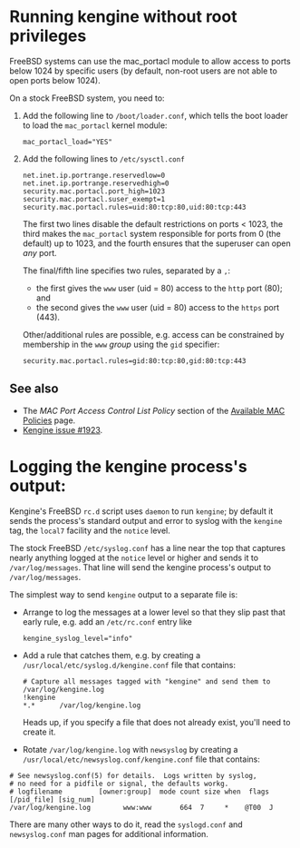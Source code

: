 # Running kengine without root privileges

FreeBSD systems can use the mac_portacl module to allow access to
ports below 1024 by specific users (by default, non-root users are not
able to open ports below 1024).

On a stock FreeBSD system, you need to:

1. Add the following line to `/boot/loader.conf`, which tells the boot
   loader to load the `mac_portacl` kernel module:

   ```shell
   mac_portacl_load="YES"
   ```

2. Add the following lines to `/etc/sysctl.conf`

   ```shell
   net.inet.ip.portrange.reservedlow=0
   net.inet.ip.portrange.reservedhigh=0
   security.mac.portacl.port_high=1023
   security.mac.portacl.suser_exempt=1
   security.mac.portacl.rules=uid:80:tcp:80,uid:80:tcp:443
   ```

   The first two lines disable the default restrictions on ports <
   1023, the third makes the `mac_portacl` system responsible for ports
   from 0 (the default) up to 1023, and the fourth ensures that the
   superuser can open _any_ port.

   The final/fifth line specifies two rules, separated by a `,`:

   - the first gives the `www` user (uid = 80) access to the `http`
     port (80); and
   - the second gives the `www` user (uid = 80) access to the `https`
     port (443).

   Other/additional rules are possible, e.g. access can be constrained
   by membership in the `www` _group_ using the `gid` specifier:

   ```
   security.mac.portacl.rules=gid:80:tcp:80,gid:80:tcp:443
   ```

## See also

- The _MAC Port Access Control List Policy_ section of the [Available
  MAC
  Policies](https://www.freebsd.org/doc/en_US.ISO8859-1/books/handbook/mac-policies.html)
  page.
- [Kengine issue #1923](https://github.com/mholt/kengine/issues/1923).

# Logging the kengine process's output:

Kengine's FreeBSD `rc.d` script uses `daemon` to run `kengine`; by default
it sends the process's standard output and error to syslog with the
`kengine` tag, the `local7` facility and the `notice` level.

The stock FreeBSD `/etc/syslog.conf` has a line near the top that
captures nearly anything logged at the `notice` level or higher and
sends it to `/var/log/messages`. That line will send the kengine
process's output to `/var/log/messages`.

The simplest way to send `kengine` output to a separate file is:

- Arrange to log the messages at a lower level so that they slip past
  that early rule, e.g. add an `/etc/rc.conf` entry like

  ```shell
  kengine_syslog_level="info"
  ```

- Add a rule that catches them, e.g. by creating a
  `/usr/local/etc/syslog.d/kengine.conf` file that contains:

  ```
  # Capture all messages tagged with "kengine" and send them to /var/log/kengine.log
  !kengine
  *.*      /var/log/kengine.log
  ```

  Heads up, if you specify a file that does not already exist, you'll
  need to create it.

- Rotate `/var/log/kengine.log` with `newsyslog` by creating a
  `/usr/local/etc/newsyslog.conf/kengine.conf` file that contains:

```
# See newsyslog.conf(5) for details.  Logs written by syslog,
# no need for a pidfile or signal, the defaults workg.
# logfilename         [owner:group]  mode count size when  flags [/pid_file] [sig_num]
/var/log/kengine.log        www:www       664  7     *    @T00  J
```

There are many other ways to do it, read the `syslogd.conf` and
`newsyslog.conf` man pages for additional information.
